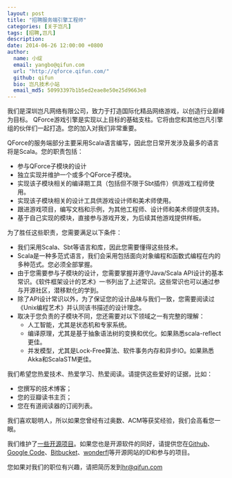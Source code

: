 ```yaml
---
layout: post
title: "招聘服务端引擎工程师"
categories: [关于岂凡]
tags: [招聘,岂凡]
description:
date: 2014-06-26 12:00:00 +0800
author:
  name: 小绽
  email: yangbo@qifun.com
  url: "http://qforce.qifun.com/"
  github: qifun
  bio: 岂凡技术小站
  email_md5: 50993397b1b5ed2eae8e50e25d9663e8 
---
```


我们是深圳岂凡网络有限公司，致力于打造国际化精品网络游戏，以创造行业巅峰为目标。
QForce游戏引擎是实现以上目标的基础支柱。它将由您和其他岂凡引擎组的伙伴们一起打造。您的加入对我们非常重要。

QForce的服务端部分主要采用Scala语言编写，因此您日常开发涉及最多的语言将是Scala。您的职责包括：

 * 参与QForce子模块的设计
 * 独立实现并维护一个或多个QForce子模块。
 * 实现该子模块相关的编译期工具（包括但不限于Sbt插件）供游戏工程师使用。
 * 实现该子模块相关的设计工具供游戏设计师和美术师使用。
 * 跟进游戏项目，编写文档和示例，为其他工程师、设计师和美术师提供支持。
 * 基于自己实现的模块，直接参与游戏开发，为后续其他游戏提供样板。

为了胜任这些职责，您需要满足以下条件：

 * 我们采用Scala、Sbt等语言和库，因此您需要懂得这些技术。
 * Scala是一种多范式语言，我们会采用包括面向对象编程和函数式编程在内的多种范式。您必须全部掌握。
 * 由于您需要参与子模块的设计，您需要掌握并遵守Java/Scala API设计的基本常识。《软件框架设计的艺术》一书列出了上述常识。这些常识也可以通过参与开源社区，潜移默化的学到。
 * 除了API设计常识以外，为了保证您的设计品味与我们一致，您需要阅读过《Unix编程艺术》并认同该书描述的设计理念。
 * 取决于您负责的子模块不同，您还需要对以下领域之一有完整的理解：
   - 人工智能，尤其是状态机和专家系统。
   - 编译原理，尤其是基于抽象语法树的变换和优化。如果熟悉scala-reflect更佳。
   - 并发模型，尤其是Lock-Free算法、软件事务内存和异步IO。如果熟悉Akka和ScalaSTM更佳。

我们希望您热爱技术、热爱学习、热爱阅读。请提供这些爱好的证据，比如：

- 您撰写的技术博客；
- 您的豆瓣读书主页；
- 您在有道阅读器的订阅列表。

我们喜欢聪明人，所以如果您曾经有过奥数、ACM等获奖经验，我们会高看您一眼。

我们维护了[一些开源项目](https://github.com/qifun/)。如果您也是开源软件的同好，请提供您在[Github](https://github.com)、[Google Code](http://code.google.com/)、[Bitbucket](https://bitbucket.org/)、[wonderfl](http://wonderfl.net/)等开源网站的ID和参与的项目。

您如果对我们的职位有兴趣，请把简历发到[hr@qifun.com](mailto:hr@qifun.com)
